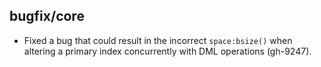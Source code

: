 ## bugfix/core

* Fixed a bug that could result in the incorrect `space:bsize()` when altering
  a primary index concurrently with DML operations (gh-9247).
